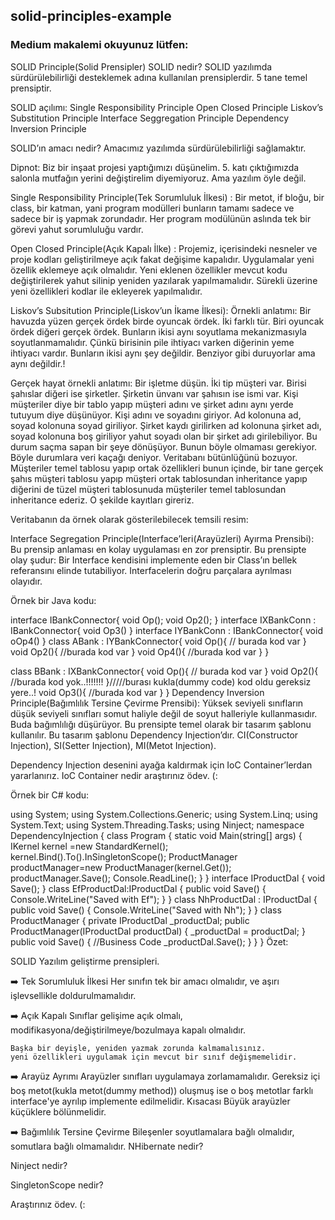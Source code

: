 ## solid-principles-example 
### Medium makalemi okuyunuz lütfen: 

SOLID Principle(Solid Prensipler)
SOLID nedir?
SOLID yazılımda sürdürülebilirliği desteklemek adına kullanılan prensiplerdir.
5 tane temel prensiptir.

SOLID açılımı:
Single Responsibility Principle
Open Closed Principle
Liskov’s Substitution Principle
Interface Seggregation Principle
Dependency Inversion Principle

SOLID’ın amacı nedir?
Amacımız yazılımda sürdürülebilirliği sağlamaktır.

Dipnot: Biz bir inşaat projesi yaptığımızı düşünelim. 5. katı çıktığımızda salonla mutfağın yerini değiştirelim diyemiyoruz.
Ama yazılım öyle değil.

Single Responsibility Principle(Tek Sorumluluk İlkesi) :
Bir metot, if bloğu, bir class, bir katman, yani program modülleri bunların tamamı sadece ve sadece bir iş yapmak zorundadır. Her program modülünün aslında tek bir görevi yahut sorumluluğu vardır.

Open Closed Principle(Açık Kapalı İlke) :
Projemiz, içerisindeki nesneler ve proje kodları geliştirilmeye açık fakat değişime kapalıdır.
Uygulamalar yeni özellik eklemeye açık olmalıdır.
Yeni eklenen özellikler mevcut kodu değiştirilerek yahut silinip yeniden yazılarak yapılmamalıdır. Sürekli üzerine yeni özellikleri kodlar ile ekleyerek yapılmalıdır.

Liskov’s Subsitution Principle(Liskov’un İkame İlkesi):
Örnekli anlatımı: Bir havuzda yüzen gerçek ördek birde oyuncak ördek. İki farklı tür. Biri oyuncak ördek diğeri gerçek ördek. Bunların ikisi aynı soyutlama mekanizmasıyla soyutlanmamalıdır. Çünkü birisinin pile ihtiyacı varken diğerinin yeme ihtiyacı vardır. Bunların ikisi aynı şey değildir. Benziyor gibi duruyorlar ama aynı değildir.!

Gerçek hayat örnekli anlatımı: Bir işletme düşün. İki tip müşteri var. Birisi şahıslar diğeri ise şirketler. Şirketin ünvanı var şahısın ise ismi var. Kişi müşteriler diye bir tablo yapıp müşteri adını ve şirket adını aynı yerde tutuyum diye düşünüyor. Kişi adını ve soyadını giriyor. Ad kolonuna ad, soyad kolonuna soyad giriliyor. Şirket kaydı girilirken ad kolonuna şirket adı, soyad kolonuna boş giriliyor yahut soyadı olan bir şirket adı girilebiliyor. Bu durum saçma sapan bir şeye dönüşüyor. Bunun böyle olmaması gerekiyor. Böyle durumlara veri kaçağı deniyor. Veritabanı bütünlüğünü bozuyor. Müşteriler temel tablosu yapıp ortak özellikleri bunun içinde, bir tane gerçek şahıs müşteri tablosu yapıp müşteri ortak tablosundan inheritance yapıp diğerini de tüzel müşteri tablosunuda müşteriler temel tablosundan inheritance ederiz. O şekilde kayıtları gireriz.

Veritabanın da örnek olarak gösterilebilecek temsili resim:


Interface Segregation Principle(Interface’leri(Arayüzleri) Ayırma Prensibi): Bu prensip anlaması en kolay uygulaması en zor prensiptir.
Bu prensipte olay şudur:
Bir Interface kendisini implemente eden bir Class’ın bellek referansını elinde tutabiliyor. Interfacelerin doğru parçalara ayrılması olayıdır.

Örnek bir Java kodu:

interface IBankConnector{
 void Op();
 void Op2();
}
interface IXBankConn : IBankConnector{
 void Op3()
}
interface IYBankConn : IBankConnector{
 void oOp4()
}
class ABank : IYBankConnector{
 void Op(){
  // burada kod var
 }
 void Op2(){
  //burada kod var
 }
 void Op4(){
  //burada kod var
 }
}

class BBank : IXBankConnector{
 void Op(){
  // burada kod var
 }
 void Op2(){
  //burada kod yok..!!!!!!!
 }/////burası kukla(dummy code) kod oldu gereksiz yere..!
void Op3(){
  //burada kod var
 }
}
Dependency Inversion Principle(Bağımlılık Tersine Çevirme Prensibi):
Yüksek seviyeli sınıfların düşük seviyeli sınıfları somut haliyle değil de soyut halleriyle kullanmasıdır. Buda bağımlılığı düşürüyor.
Bu prensipte temel olarak bir tasarım şablonu kullanılır. Bu tasarım şablonu Dependency Injection’dır.
CI(Constructor Injection),
SI(Setter Injection),
MI(Metot Injection).

Dependency Injection desenini ayağa kaldırmak için IoC Container’lerdan yararlanırız. IoC Container nedir araştırınız ödev. (:

Örnek bir C# kodu:

using System;
using System.Collections.Generic;
using System.Linq;
using System.Text;
using System.Threading.Tasks;
using Ninject;
namespace DependencyInjection
{
    class Program
    {
        static void Main(string[] args)
        {
            IKernel kernel =new StandardKernel();
            kernel.Bind<IProductDal>().To<NhProductDal>().InSingletonScope();
ProductManager productManager=new ProductManager(kernel.Get<IProductDal>());
            productManager.Save();
            Console.ReadLine();
        }
    }
interface IProductDal
    {
        void Save();
    }
    class EfProductDal:IProductDal
    {
        public void Save()
        {
            Console.WriteLine("Saved with Ef");
        }
    }
class NhProductDal : IProductDal
    {
        public void Save()
        {
            Console.WriteLine("Saved with Nh");
        }
    }
class ProductManager
    {
        private IProductDal _productDal;
public ProductManager(IProductDal productDal)
        {
            _productDal = productDal;
        }
public void Save()
        {
            //Business Code
            _productDal.Save();
        }
    }
}
Özet:

SOLID Yazılım geliştirme prensipleri.

 ➡️ Tek Sorumluluk İlkesi
    Her sınıfın tek bir amacı olmalıdır,
    ve aşırı işlevsellikle doldurulmamalıdır.

 ➡️ Açık Kapalı
    Sınıflar gelişime açık olmalı,
    modifikasyona/değiştirilmeye/bozulmaya kapalı olmalıdır.

    Başka bir deyişle, yeniden yazmak zorunda kalmamalısınız.
    yeni özellikleri uygulamak için mevcut bir sınıf değişmemelidir.

 ➡️ Arayüz Ayrımı
    Arayüzler sınıfları uygulamaya zorlamamalıdır. Gereksiz içi boş
    metot(kukla metot(dummy method)) oluşmuş ise o boş metotlar
    farklı interface'ye ayrılıp implemente edilmelidir.
    Kısacası Büyük arayüzler küçüklere bölünmelidir.

 ➡️ Bağımlılık Tersine Çevirme
    Bileşenler soyutlamalara bağlı olmalıdır,
    somutlara bağlı olmamalıdır.
NHibernate nedir?

Ninject nedir?

SingletonScope nedir?

Araştırınız ödev. (:
